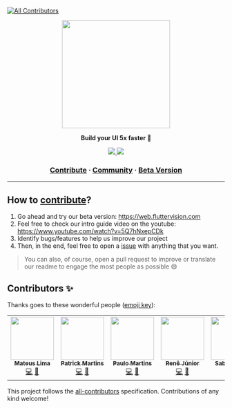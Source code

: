 
<!-- ALL-CONTRIBUTORS-BADGE:START - Do not remove or modify this section -->
[![All Contributors](https://img.shields.io/badge/all_contributors-1-orange.svg?style=flat-square)](#contributors-)
<!-- ALL-CONTRIBUTORS-BADGE:END -->
<a href="https://fluttervision.com"><p align="center">
<img height=250 src="https://user-images.githubusercontent.com/49681380/158651250-98aa0182-d4ff-4076-8dbf-0158698ec5b6.png"/>

</p></a>
<p align="center">
  <strong>Build your UI 5x faster 🚀</strong>
</p>
<p align="center">
  <a href="https://discord.gg/sd3eh9dkRM">
    <img src="https://img.shields.io/badge/Discord-7289DA?style=for-the-badge&logo=discord&logoColor=white" />
  </a>
<img src="https://img.shields.io/badge/Flutter-%2302569B.svg?style=for-the-badge&logo=Flutter&logoColor=white)"
</p>

<h3 align="center">
  <a href="https://github.com/Knowcode-AI/FlutterVision/issues">Contribute</a>
  <span> · </span>
  <a href="https://discord.gg/sd3eh9dkRM">Community</a>
  <span> · </span>
  <a href="https://web.fluttervision.com">Beta Version</a>
</h3>

---

## How to [contribute](https://github.com/Flutter-Vision/FlutterVision/blob/main/CONTRIBUTING.md)?
1. Go ahead and try our beta version: https://web.fluttervision.com 
2. Feel free to check our intro guide video on the youtube: https://www.youtube.com/watch?v=5Q7hNxepCDk
3. Identify bugs/features to help us improve our project
4. Then, in the end, feel free to open a [issue](https://github.com/Flutter-Vision/FlutterVision/issues) with anything that you want.
> You can also, of course, open a pull request to improve or translate our readme to engage the most people as possible 😄

## Contributors ✨

Thanks goes to these wonderful people ([emoji key](https://allcontributors.org/docs/en/emoji-key)):

<!-- ALL-CONTRIBUTORS-LIST:START - Do not remove or modify this section -->
<!-- prettier-ignore-start -->
<!-- markdownlint-disable -->
<table>
  <tr>
   <td align="center"><a href="https://github.com/mateuslimax22"><img src="https://avatars.githubusercontent.com/u/38704964?v=4" width="100px;" alt=""/><br /><sub><b>Mateus Lima</b></sub></a><br /><a href="https://github.com/Flutter-Vision/FlutterVision/commits?author=mateuslimax22" title="Code">💻</a> <a href="#maintenance-mateuslimax22" title="Maintenance">🚧</a></td>
    <td align="center"><a href="https://github.com/pattrickx"><img src="https://avatars.githubusercontent.com/u/32752004?v=4" width="100px;" alt=""/><br /><sub><b>Patrick Martins</b></sub></a><br /><a href="https://github.com/Flutter-Vision/FlutterVision/commits?author=pattrickx" title="Code">💻</a> <a href="#maintenance-pattrickx" title="Maintenance">🚧</a></td>
    <td align="center"><a href="https://github.com/WixeI"><img src="https://avatars.githubusercontent.com/u/47463035?v=4?s=100" width="100px;" alt=""/><br /><sub><b>Paulo Martins</b></sub></a><br /><a href="https://github.com/Flutter-Vision/FlutterVision/commits?author=WixeI" title="Code">💻</a> <a href="#maintenance-WixeI" title="Maintenance">🚧</a></td>
    <td align="center"><a href="https://github.com/reness0"><img src="https://avatars.githubusercontent.com/u/49681380?v=4?s=100" width="100px;" alt=""/><br /><sub><b>Renê Júnior</b></sub></a><br /><a href="https://github.com/Flutter-Vision/FlutterVision/commits?author=reness0" title="Code">💻</a> <a href="#maintenance-reness0" title="Maintenance">🚧</a></td>
<td align="center"><a href="https://github.com/SabrinaSioli"><img src="https://avatars.githubusercontent.com/u/26391253?v=4" width="100px;" alt=""/><br /><sub><b>Sabrina Sioli</b></sub></a><br /><a href="https://github.com/Flutter-Vision/FlutterVision/commits?author=SabrinaSioli" title="Code">💻</a> <a href="#maintenance-SabrinaSioli" title="Maintenance">🚧</a></td>
    
  </tr>
</table>

<!-- markdownlint-restore -->
<!-- prettier-ignore-end -->

<!-- ALL-CONTRIBUTORS-LIST:END -->

This project follows the [all-contributors](https://github.com/all-contributors/all-contributors) specification. Contributions of any kind welcome!
